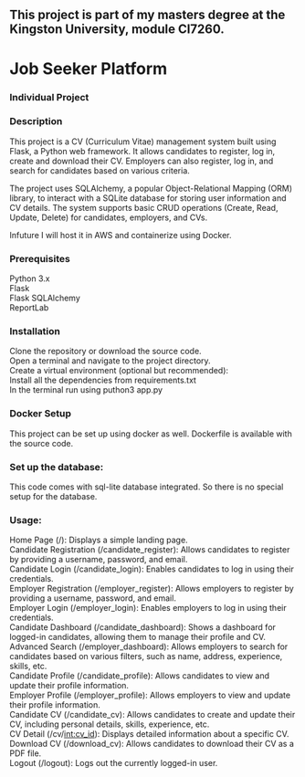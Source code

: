 ## This project is part of my masters degree at the Kingston University, module CI7260.

# Job Seeker Platform

### Individual Project

### Description
This project is a CV (Curriculum Vitae) management system built using Flask, a Python web framework. It allows candidates to register, log in, create and download their CV. Employers can also register, log in, and search for candidates based on various criteria.

The project uses SQLAlchemy, a popular Object-Relational Mapping (ORM) library, to interact with a SQLite database for storing user information and CV details. The system supports basic CRUD operations (Create, Read, Update, Delete) for candidates, employers, and CVs.

Infuture I will host it in AWS and containerize using Docker.

### Prerequisites
Python 3.x<br />
Flask<br />
Flask SQLAlchemy<br />
ReportLab<br />

### Installation
Clone the repository or download the source code.<br />
Open a terminal and navigate to the project directory.<br />
Create a virtual environment (optional but recommended):<br />
Install all the dependencies from requirements.txt <br />
In the terminal run using puthon3 app.py<br />

### Docker Setup
This project can be set up using docker as well. Dockerfile is available with the source code.


### Set up the database:
This code comes with sql-lite database integrated. So there is no special setup for the database.


### Usage:
Home Page (/): Displays a simple landing page.<br />
Candidate Registration (/candidate_register): Allows candidates to register by providing a username, password, and email.<br />
Candidate Login (/candidate_login): Enables candidates to log in using their credentials.<br />
Employer Registration (/employer_register): Allows employers to register by providing a username, password, and email.<br />
Employer Login (/employer_login): Enables employers to log in using their credentials.<br />
Candidate Dashboard (/candidate_dashboard): Shows a dashboard for logged-in candidates, allowing them to manage their profile and CV.<br />
Advanced Search (/employer_dashboard): Allows employers to search for candidates based on various filters, such as name, address, experience, skills, etc.<br />
Candidate Profile (/candidate_profile): Allows candidates to view and update their profile information.<br />
Employer Profile (/employer_profile): Allows employers to view and update their profile information.<br />
Candidate CV (/candidate_cv): Allows candidates to create and update their CV, including personal details, skills, experience, etc.<br />
CV Detail (/cv/<int:cv_id>): Displays detailed information about a specific CV.<br />
Download CV (/download_cv): Allows candidates to download their CV as a PDF file.<br />
Logout (/logout): Logs out the currently logged-in user.<br />

